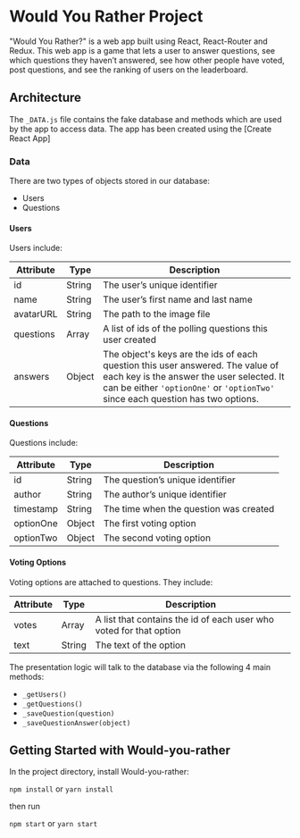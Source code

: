 # Would You Rather Project
"Would You Rather?" is a web app built using React, React-Router and Redux. This web app is a game that lets a user to answer questions, see which questions they haven’t answered, see how other people have voted, post questions, and see the ranking of users on the leaderboard.

## Architecture
The `_DATA.js` file contains the fake database and methods which are used by the app to access data.
The app has been created using the [Create React App] 


### Data

There are two types of objects stored in our database:

* Users
* Questions

#### Users

Users include:

| Attribute    | Type             | Description           |
|-----------------|------------------|-------------------         |
| id                 | String           | The user’s unique identifier |
| name          | String           | The user’s first name  and last name     |
| avatarURL  | String           | The path to the image file |
| questions | Array | A list of ids of the polling questions this user created|
| answers      | Object         |  The object's keys are the ids of each question this user answered. The value of each key is the answer the user selected. It can be either `'optionOne'` or `'optionTwo'` since each question has two options.

#### Questions

Questions include:

| Attribute | Type | Description |
|-----------------|------------------|-------------------|
| id                  | String | The question’s unique identifier |
| author        | String | The author’s unique identifier |
| timestamp | String | The time when the question was created|
| optionOne | Object | The first voting option|
| optionTwo | Object | The second voting option|

#### Voting Options

Voting options are attached to questions. They include:

| Attribute | Type | Description |
|-----------------|------------------|-------------------|
| votes             | Array | A list that contains the id of each user who voted for that option|
| text                | String | The text of the option |

The presentation logic will talk to the database via the following 4 main methods:

* `_getUsers()`
* `_getQuestions()`
* `_saveQuestion(question)`
* `_saveQuestionAnswer(object)`


## Getting Started with Would-you-rather

In the project directory, install Would-you-rather:

`npm install` or `yarn install`

then run

`npm start` or `yarn start`
